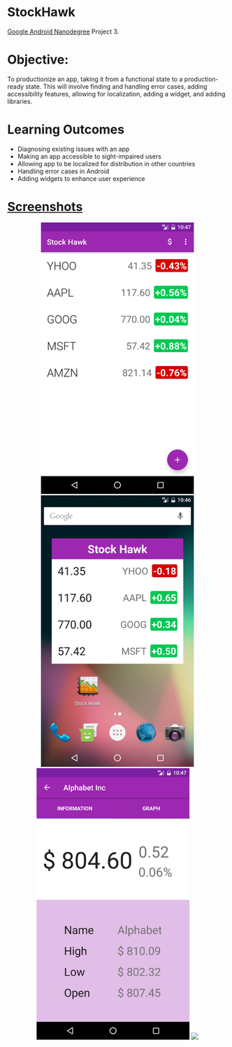 # StockHawk
[Google Android Nanodegree](https://www.udacity.com/course/android-developer-nanodegree-by-google--nd801) Project 3.

# Objective: 
To productionize an app, taking it from a functional state to a production-ready state. 
This will involve finding and handling error cases, adding accessibility features, allowing for localization, adding a widget, and adding libraries.

# Learning Outcomes
* Diagnosing existing issues with an app
* Making an app accessible to sight-impaired users
* Allowing app to be localized for distribution in other countries
* Handling error cases in Android
* Adding widgets to enhance user experience

# [Screenshots](https://github.com/GurpreetSK95/StockHawk/tree/master/Screenshots)

<p align="center">
  <img src="/Screenshots/Screenshot_1476638221.png?" width="350"/>
  <img src="Screenshots/Screenshot_1476638216.png" width="350"/>
  <img src="/Screenshots/Screenshot_1476638242.png" width="350"/>
  <img src="/Screenshots/Screenshot_1476638245.png.png" width="350"/>
</p>
